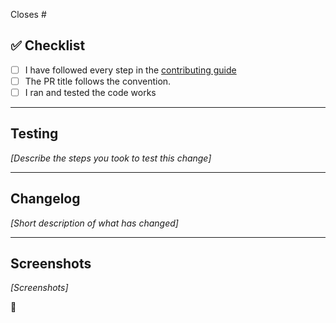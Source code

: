 Closes #<issue>

## ✅ Checklist

- [ ] I have followed every step in the [contributing guide](https://github.com/triggerdotdev/trigger.dev/blob/main/CONTRIBUTING.md)
- [ ] The PR title follows the convention.
- [ ] I ran and tested the code works

---

## Testing

_[Describe the steps you took to test this change]_

---

## Changelog 

_[Short description of what has changed]_

---

## Screenshots

_[Screenshots]_

💯
